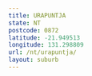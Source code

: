 ```yaml
---
title: URAPUNTJA
state: NT
postcode: 0872
latitude: -21.949513
longitude: 131.298809
url: /nt/urapuntja/
layout: suburb
---
```

